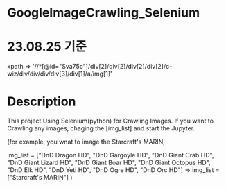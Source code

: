 # GoogleImageCrawling_Selenium
 
# 23.08.25 기준 
xpath => '//*[@id="Sva75c"]/div[2]/div[2]/div[2]/div[2]/c-wiz/div/div/div/div[3]/div[1]/a/img[1]'

# Description
This project Using Selenium(python) for Crawling Images.
If you want to Crawling any images, chaging the [img_list] and start the Jupyter.

(for example, you wnat to image the Starcraft's MARIN,

img_list = ["DnD Dragon HD", "DnD Gargoyle HD", "DnD Giant Crab HD", "DnD Giant Lizard HD", "DnD Giant Boar HD", "DnD Giant Octopus HD", "DnD Elk HD", "DnD Yeti HD", "DnD Ogre HD", "DnD Orc HD"] 
=> img_list = ["Starcraft's MARIN"]
)


